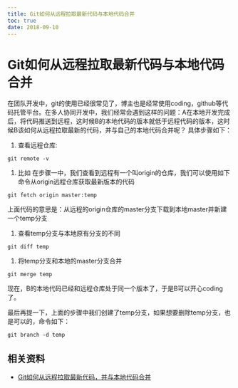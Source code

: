 ```yaml
---
title: Git如何从远程拉取最新代码与本地代码合并
toc: true
date: 2018-09-10
---
```

# Git如何从远程拉取最新代码与本地代码合并


在团队开发中，git的使用已经很常见了，博主也是经常使用coding，github等代码托管平台。在多人协同开发中，我们经常会遇到这样的问题：A在本地开发完成后，将代码推送到远程，这时候B的本地代码的版本就低于远程代码的版本，这时候B该如何从远程拉取最新的代码，并与自己的本地代码合并呢？ 具体步骤如下：

1. 查看远程仓库:

```
git remote -v
```

1. 比如 在步骤一中，我们查看到远程有一个叫origin的仓库，我们可以使用如下命令从origin远程仓库获取最新版本的代码

```
git fetch origin master:temp
```

上面代码的意思是：从远程的origin仓库的master分支下载到本地master并新建一个temp分支

1. 查看temp分支与本地原有分支的不同

```
git diff temp
```

1. 将temp分支和本地的master分支合并

```
git merge temp
```

现在，B的本地代码已经和远程仓库处于同一个版本了，于是B可以开心coding了。

最后再提一下，上面的步骤中我们创建了temp分支，如果想要删除temp分支，也是可以的，命令如下：

```
git branch -d temp
```


## 相关资料

- [Git如何从远程拉取最新代码，并与本地代码合并](https://my.oschina.net/simonWang/blog/654998)
